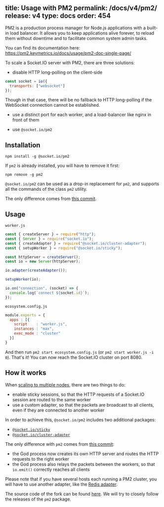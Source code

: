 title: Usage with PM2
permalink: /docs/v4/pm2/
release: v4
type: docs
order: 454
---

PM2 is a production process manager for Node.js applications with a built-in load balancer. It allows you to keep applications alive forever, to reload them without downtime and to facilitate common system admin tasks.

You can find its documentation here: https://pm2.keymetrics.io/docs/usage/pm2-doc-single-page/

To scale a Socket.IO server with PM2, there are three solutions:

- disable HTTP long-polling on the client-side

```js
const socket = io({
  transports: ["websocket"]
});
```

Though in that case, there will be no fallback to HTTP long-polling if the WebSocket connection cannot be established.

- use a distinct port for each worker, and a load-balancer like nginx in front of them

- use `@socket.io/pm2`

## Installation

```
npm install -g @socket.io/pm2
```

If `pm2` is already installed, you will have to remove it first:

```
npm remove -g pm2
```

`@socket.io/pm2` can be used as a drop-in replacement for `pm2`, and supports all the commands of the class `pm2` utility.

The only difference comes from [this commit](https://github.com/socketio/pm2/commit/8c29a7feb6cbde3c8ef9eb072fee284686f1553f).

## Usage

`worker.js`

```js
const { createServer } = require("http");
const { Server } = require("socket.io");
const { createAdapter } = require("@socket.io/cluster-adapter");
const { setupWorker } = require("@socket.io/sticky");

const httpServer = createServer();
const io = new Server(httpServer);

io.adapter(createAdapter());

setupWorker(io);

io.on("connection", (socket) => {
  console.log(`connect ${socket.id}`);
});
```

`ecosystem.config.js`

```js
module.exports = {
  apps : [{
    script    : "worker.js",
    instances : "max",
    exec_mode : "cluster"
  }]
}
```

And then run `pm2 start ecosystem.config.js` (or `pm2 start worker.js -i 0`). That's it! You can now reach the Socket.IO cluster on port 8080.

## How it works

When [scaling to multiple nodes](/docs/v4/using-multiple-nodes/), there are two things to do:

- enable sticky sessions, so that the HTTP requests of a Socket.IO session are routed to the same worker
- use a custom adapter, so that the packets are broadcast to all clients, even if they are connected to another worker

In order to achieve this, `@socket.io/pm2` includes two additional packages:

- [`@socket.io/sticky`](https://github.com/socketio/socket.io-sticky)
- [`@socket.io/cluster-adapter`](https://github.com/socketio/socket.io-cluster-adapter)

The only difference with `pm2` comes from [this commit](https://github.com/socketio/pm2/commit/8c29a7feb6cbde3c8ef9eb072fee284686f1553f):

- the God process now creates its own HTTP server and routes the HTTP requests to the right worker
- the God process also relays the packets between the workers, so that `io.emit()` correctly reaches all clients

Please note that if you have several hosts each running a PM2 cluster, you will have to use another adapter, like the [Redis adapter](/docs/v4/redis-adapter/).

The source code of the fork can be found [here](https://github.com/socketio/pm2). We will try to closely follow the releases of the `pm2` package.
